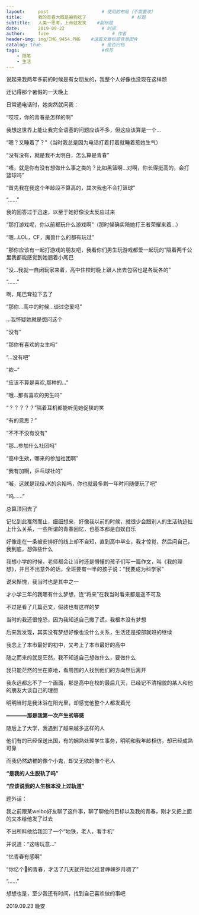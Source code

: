 ```yaml
---
layout:     post   				    # 使用的布局（不需要改）
title:      我的青春大概是被狗吃了 				# 标题 
subtitle:   人类一思考，上帝就发笑    #副标题
date:       2019-09-22 				# 时间
author:     fuze 						# 作者
header-img: img/IMG_9454.PNG 	#这篇文章标题背景图片
catalog: true 						# 是否归档
tags:								#标签
    - 随笔
    - 生活
---
```


说起来我两年多前的时候是有女朋友的，我整个人好像也没现在这样颓

还记得那个暑假的一天晚上

日常通电话时，她突然就问我：

“哎哎，你的青春是怎样的啊”

我想这世界上能让我完全语塞的问题应该不多，但这应该算是一个...

“嗯？又睡着了？”（当时我总是因为电话打着打着就睡着惹她生气）

“没有没有，就是我不太明白，怎么算是青春”

“唔，就是你有没有想做什么事之类的？比如黑篮啊...对啊，你长得挺高的，会打篮球吗”

“首先我在我这个年龄段不算高的，其次我也不会打篮球”

“......”

我的回答过于迅速，以至于她好像没太反应过来

“那打游戏呢，你以前都玩什么游戏啊”（那时候确实陪她打王者荣耀来着...）

“嗯...LOL，CF，魔兽什么的都有玩过”

“那你应该有一起打游戏的朋友吧，我看你们男生玩游戏都爱一起玩的”隔着两千公里我都能感觉到她翘着小尾巴

“没...我就一自闭玩家来着，高中住校时晚上跟人出去包宿也是各玩各的”

“......”

啊，尾巴耷拉下去了

“那你...高中的时候...谈过恋爱吗”

...我怀疑她就是想问这个

“没有”

“那你有喜欢的女生吗”

“...没有吧”

“欸~”

“应该不算是喜欢,那种的...”

“哦...那有喜欢的男生吗”

“？？？？？”隔着耳机都能听见她促狭的笑

“有的意思？”

“不不不没有没有”

“那...参加什么社团吗”

“高中生欸，哪来的参加社团啊”

“我有加啊，乒乓球社的”

“嘁，这就是现役JK的余裕吗，你也就最多剩一年时间随便玩了吧”

“呜......”

总算顶回去了

记忆到此戛然而止，细细想来，好像我以前的时候，就很少会跟别人的生活轨迹扯上什么关系，一些所谓的青春回忆，也基本都是自娱自乐

好像走在一条被安排好的线上却不自知，直到高中毕业，我才惊觉，然后问自己，我到底，想做些什么

我想小学的时候，老师都会让当时还是懵懂的孩子们写一篇作文，叫《我的理想》，并且不出意外的话，全班要有一半的孩子说：“我要成为科学家”

说来惭愧，我当时也是其中之一

才小学三年的我哪有什么梦想，连“将来”在我当时看来都是遥不可及

不过是看了几篇范文，假装也有这样的梦

当时的我还很惶恐，因为我知道自己撒了谎，我根本没有梦想

后来我发现，其实没有梦想好像也没什么关系，生活还是按部就班的继续

我念上了本市最好的初中，又考上了本市最好的高中

随之而来的就是茫然，我不知道自己想做什么，要做什么

我只能茫然的坐在原地，看周围的人找到他们的方向然后离开

我永远都忘不了一个画面，那是高中在校的最后几天，已经记不清相貌的某人和他的朋友大谈自己的理想

明明当时是我沐浴在阳光里，却感觉他整个人都发着光

**————那是我第一次产生劣等感**

随后上了大学，我遇到了越来越多这样的人

他们有的已经保送出国，有的娴熟处理学生事务，明明和我年龄相仿，却已经成熟可靠

而我仍然幼稚的像个小鬼，却又无欲的像个老人

**“是我的人生脱轨了吗”**

**“应该说我的人生根本没上过轨道”**

题外话：

我之前跟某weibo好友聊了这件事，聊了聊他的目标以及我的青春，刚才又把上面的文本给他发了过去

不出所料他给我回了一个“地铁，老人，看手机”

并说道：“这啥玩意...”

“忆青春有感啊”

“你忆个🔨的青春，才活了几天就开始忆往昔峥嵘岁月稠了”

“......”

想想也是，至少我还有时间，找到自己喜欢做的事吧

2019.09.23 晚安
